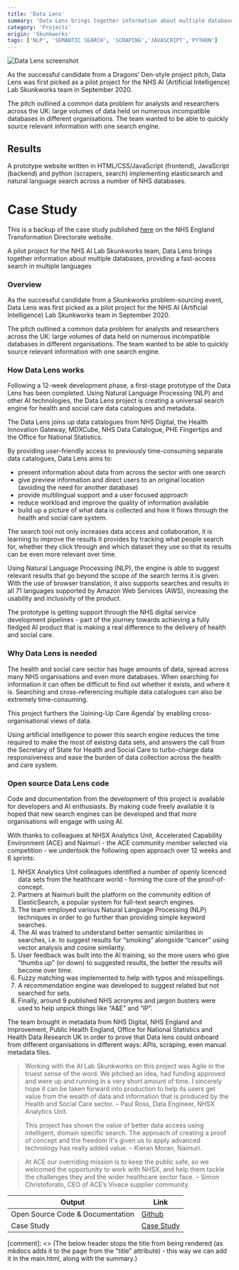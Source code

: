 ```yaml
---
title: 'Data Lens'
summary: 'Data Lens brings together information about multiple databases, providing a fast-access search in multiple languages.'
category: 'Projects'
origin: 'Skunkworks'
tags: ['NLP', 'SEMANTIC SEARCH', 'SCRAPING','JAVASCRIPT','PYTHON']
---
```


![Data Lens screenshot](../images/data-lens.png)

As the successful candidate from a Dragons’ Den-style project pitch, Data Lens was first picked as a pilot project for the NHS AI (Artificial Intelligence) Lab Skunkworks team in September 2020.

The pitch outlined a common data problem for analysts and researchers across the UK: large volumes of data held on numerous incompatible databases in different organisations. The team wanted to be able to quickly source relevant information with one search engine.

## Results

A prototype website written in HTML/CSS/JavaScript (frontend), JavaScript (backend) and python (scrapers, search) implementing elasticsearch and natural language search across a number of NHS databases.

# Case Study

This is a backup of the case study published [here](https://transform.england.nhs.uk/ai-lab/explore-all-resources/develop-ai/data-lens-a-fast-access-data-search-in-multiple-languages/) on the NHS England Transformation Directorate website.

A pilot project for the NHS AI Lab Skunkworks team, Data Lens brings together information about multiple databases, providing a fast-access search in multiple languages

### Overview

As the successful candidate from a Skunkworks problem-sourcing event, Data Lens was first picked as a pilot project for the NHS AI (Artificial Intelligence) Lab Skunkworks team in September 2020.

The pitch outlined a common data problem for analysts and researchers across the UK: large volumes of data held on numerous incompatible databases in different organisations. The team wanted to be able to quickly source relevant information with one search engine.

### How Data Lens works

Following a 12-week development phase, a first-stage prototype of the Data Lens has been completed. Using Natural Language Processing (NLP) and other AI technologies, the Data Lens project is creating a universal search engine for health and social care data catalogues and metadata.

The Data Lens joins up data catalogues from NHS Digital, the Health Innovation Gateway, MDXCube, NHS Data Catalogue, PHE Fingertips and the Office for National Statistics.

By providing user-friendly access to previously time-consuming separate data catalogues, Data Lens aims to:

- present information about data from across the sector with one search
- give preview information and direct users to an original location (avoiding the need for another database)
- provide multilingual support and a user focused approach
- reduce workload and improve the quality of information available
- build up a picture of what data is collected and how it flows through the health and social care system.

The search tool not only increases data access and collaboration, it is learning to improve the results it provides by tracking what people search for, whether they click through and which dataset they use so that its results can be even more relevant over time.

Using Natural Language Processing (NLP), the engine is able to suggest relevant results that go beyond the scope of the search terms it is given. With the use of browser translation, it also supports searches and results in all 71 languages supported by Amazon Web Services (AWS), increasing the usability and inclusivity of the product.

The prototype is getting support through the NHS digital service development pipelines - part of the journey towards achieving a fully fledged AI product that is making a real difference to the delivery of health and social care.

### Why Data Lens is needed

The health and social care sector has huge amounts of data, spread across many NHS organisations and even more databases. When searching for information it can often be difficult to find out whether it exists, and where it is. Searching and cross-referencing multiple data catalogues can also be extremely time-consuming.

This project furthers the ‘Joining-Up Care Agenda’ by enabling cross-organisational views of data.

Using artificial intelligence to power this search engine reduces the time required to make the most of existing data sets, and answers the call from the Secretary of State for Health and Social Care to turbo-charge data responsiveness and ease the burden of data collection across the health and care system.

### Open source Data Lens code

Code and documentation from the development of this project is available for developers and AI enthusiasts. By making code freely available it is hoped that new search engines can be developed and that more organisations will engage with using AI.

With thanks to colleagues at NHSX Analytics Unit, Accelerated Capability Environment (ACE) and Naimuri - the ACE community member selected via competition - we undertook the following open approach over 12 weeks and 6 sprints:

1. NHSX Analytics Unit colleagues identified a number of openly licenced data sets from the healthcare world - forming the core of the proof-of-concept.
2. Partners at Naimuri built the platform on the community edition of ElasticSearch, a popular system for full-text search engines.
3. The team employed various Natural Language Processing (NLP) techniques in order to go further than providing simple keyword searches.
4. The AI was trained to understand better semantic similarities in searches, i.e. to suggest results for “smoking” alongside “cancer” using vector analysis and cosine similarity.
5. User feedback was built into the AI training, so the more users who give “thumbs up” (or down) to suggested results, the better the results will become over time.
6. Fuzzy matching was implemented to help with typos and misspellings.
7. A recommendation engine was developed to suggest related but not searched for sets.
8. Finally, around 9 published NHS acronyms and jargon busters were used to help unpick things like “A&E” and “IP”.

The team brought in metadata from NHS Digital, NHS England and Improvement, Public Health England, Office for National Statistics and Health Data Research UK in order to prove that Data lens could onboard from different organisations in different ways: APIs, scraping, even manual metadata files.

> Working with the AI Lab Skunkworks on this project was Agile in the truest sense of the word. We pitched an idea, had funding approved and were up and running in a very short amount of time. I sincerely hope it can be taken forward into production to help its users get value from the wealth of data and information that is produced by the Health and Social Care sector.
– Paul Ross, Data Engineer, NHSX Analytics Unit.
<!-- -->
> This project has shown the value of better data access using intelligent, domain specific search. The approach of creating a proof of concept and the freedom it's given us to apply advanced technology has really added value.
– Kieran Moran, Naimuri.
<!-- -->
> At ACE our overriding mission is to keep the public safe, so we welcomed the opportunity to work with NHSX, and help them tackle the challenges they and the wider healthcare sector face.
– Simon Christoforato, CEO of ACE’s Vivace supplier community.

Output|Link
---|---
Open Source Code & Documentation|[Github](https://github.com/nhsx/skunkworks-data-lens)
Case Study|[Case Study](https://www.nhsx.nhs.uk/ai-lab/explore-all-resources/develop-ai/data-lens-a-fast-access-data-search-in-multiple-languages/)

[comment]: <> (The below header stops the title from being rendered (as mkdocs adds it to the page from the "title" attribute) - this way we can add it in the main.html, along with the summary.)
#
